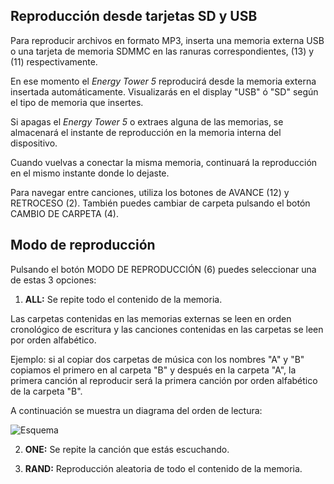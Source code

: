 ## Reproducción desde tarjetas SD y USB

Para reproducir archivos en formato MP3, inserta una memoria externa USB o una tarjeta de memoria SDMMC en las ranuras correspondientes, (13) y (11) respectivamente.

En ese momento el *Energy Tower 5* reproducirá desde la memoria externa insertada automáticamente.
Visualizarás en el display "USB" ó "SD" según el tipo de memoria que insertes.

Si apagas el *Energy Tower 5* o extraes alguna de las memorias, se almacenará el instante de reproducción en la memoria interna del dispositivo.

Cuando vuelvas a conectar la misma memoria, continuará la reproducción en el mismo instante donde lo dejaste.

Para navegar entre canciones, utiliza los botones de AVANCE (12) y RETROCESO (2). También puedes cambiar de carpeta pulsando el botón CAMBIO DE CARPETA (4).


## Modo de reproducción

Pulsando el botón MODO DE REPRODUCCIÓN (6) puedes seleccionar una de estas 3 opciones:

1) **ALL:**  Se repite todo el contenido de la memoria. 

Las carpetas contenidas en las memorias externas se leen en orden cronológico de escritura y las canciones contenidas en las carpetas se leen por orden alfabético.

Ejemplo: si al copiar dos carpetas de música con los nombres "A" y "B" copiamos el primero en al carpeta "B" y después en     la carpeta "A", la primera canción al reproducir será la primera canción por orden alfabético de la carpeta "B".

   A continuación se muestra un diagrama del orden de lectura:

   ![Esquema](http://static.energysistem.com/images/manuals/42260/5492cea8f11f3.jpg)

2) **ONE:** Se repite la canción que estás escuchando.

3) **RAND:** Reproducción aleatoria de todo el contenido de la memoria.
